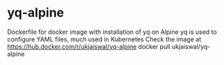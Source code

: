 # yq-alpine
Dockerfile for docker image with installation of yq on Alpine
yq is used to configure YAML files, much used in Kubernetes
Check the image at https://hub.docker.com/r/ukjaiswal/yq-alpine
docker pull ukjaiswal/yq-alpine
